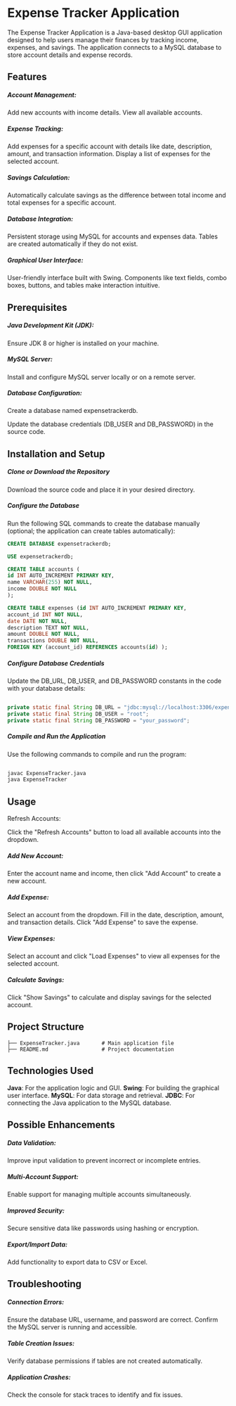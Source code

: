 # **Expense Tracker Application**

The Expense Tracker Application is a Java-based desktop GUI application designed to help users manage their finances by tracking income, expenses, and savings. The application connects to a MySQL database to store account details and expense records.

## **Features**

##### Account Management:

Add new accounts with income details.
View all available accounts.

##### Expense Tracking:

Add expenses for a specific account with details like date, description, amount, and transaction information.
Display a list of expenses for the selected account.

##### Savings Calculation:

Automatically calculate savings as the difference between total income and total expenses for a specific account.

##### Database Integration:

Persistent storage using MySQL for accounts and expenses data.
Tables are created automatically if they do not exist.

##### Graphical User Interface:

User-friendly interface built with Swing.
Components like text fields, combo boxes, buttons, and tables make interaction intuitive.

## Prerequisites

##### Java Development Kit (JDK):

Ensure JDK 8 or higher is installed on your machine.

##### MySQL Server:

Install and configure MySQL server locally or on a remote server.

##### Database Configuration:

Create a database named expensetrackerdb.

Update the database credentials (DB_USER and DB_PASSWORD) in the source code.

## Installation and Setup

##### Clone or Download the Repository

Download the source code and place it in your desired directory.

##### Configure the Database

Run the following SQL commands to create the database manually (optional; the application can create tables automatically):

```sql
CREATE DATABASE expensetrackerdb;

USE expensetrackerdb;

CREATE TABLE accounts (
id INT AUTO_INCREMENT PRIMARY KEY,
name VARCHAR(255) NOT NULL,
income DOUBLE NOT NULL
);

CREATE TABLE expenses (id INT AUTO_INCREMENT PRIMARY KEY,  
account_id INT NOT NULL,   
date DATE NOT NULL, 
description TEXT NOT NULL,   
amount DOUBLE NOT NULL,  
transactions DOUBLE NOT NULL,  
FOREIGN KEY (account_id) REFERENCES accounts(id) );
```

##### Configure Database Credentials

Update the DB_URL, DB_USER, and DB_PASSWORD constants in the code with your database details:

```java

private static final String DB_URL = "jdbc:mysql://localhost:3306/expensetrackerdb";
private static final String DB_USER = "root";
private static final String DB_PASSWORD = "your_password";
```

##### Compile and Run the Application

Use the following commands to compile and run the program:

```bash

javac ExpenseTracker.java
java ExpenseTracker
```

## Usage

Refresh Accounts:

Click the "Refresh Accounts" button to load all available accounts into the dropdown.

##### Add New Account:

Enter the account name and income, then click "Add Account" to create a new account.

##### Add Expense:

Select an account from the dropdown.
Fill in the date, description, amount, and transaction details.
Click "Add Expense" to save the expense.

##### View Expenses:

Select an account and click "Load Expenses" to view all expenses for the selected account.

##### Calculate Savings:

Click "Show Savings" to calculate and display savings for the selected account.

## Project Structure

```plaintext
├── ExpenseTracker.java       # Main application file
├── README.md                 # Project documentation
```

## Technologies Used

**Java**: For the application logic and GUI.
**Swing**: For building the graphical user interface.
**MySQL**: For data storage and retrieval.
**JDBC**: For connecting the Java application to the MySQL database.

## Possible Enhancements

##### Data Validation:

Improve input validation to prevent incorrect or incomplete entries.

##### Multi-Account Support:

Enable support for managing multiple accounts simultaneously.

##### Improved Security:

Secure sensitive data like passwords using hashing or encryption.

##### Export/Import Data:

Add functionality to export data to CSV or Excel.

## Troubleshooting

##### Connection Errors:

Ensure the database URL, username, and password are correct.
Confirm the MySQL server is running and accessible.

##### Table Creation Issues:

Verify database permissions if tables are not created automatically.

##### Application Crashes:

Check the console for stack traces to identify and fix issues.
